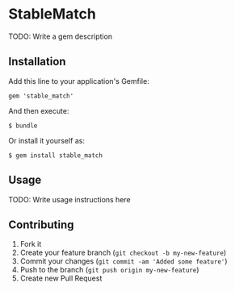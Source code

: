 # StableMatch

TODO: Write a gem description

## Installation

Add this line to your application's Gemfile:

    gem 'stable_match'

And then execute:

    $ bundle

Or install it yourself as:

    $ gem install stable_match

## Usage

TODO: Write usage instructions here

## Contributing

1. Fork it
2. Create your feature branch (`git checkout -b my-new-feature`)
3. Commit your changes (`git commit -am 'Added some feature'`)
4. Push to the branch (`git push origin my-new-feature`)
5. Create new Pull Request
